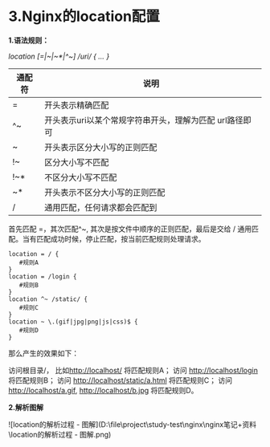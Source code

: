 # **3.Nginx的location配置**

**1.语法规则：**

 *location [=|~|~\*|^~] /uri/ { … }*

| 通配符 | 说明                                                    |
| ------ | ------------------------------------------------------- |
| =      | 开头表示精确匹配                                        |
| ^~     | 开头表示uri以某个常规字符串开头，理解为匹配 url路径即可 |
| ~      | 开头表示区分大小写的正则匹配                            |
| !~     | 区分大小写不匹配                                        |
| !~*    | 不区分大小写不匹配                                      |
| ~*     | 开头表示不区分大小写的正则匹配                          |
| /      | 通用匹配，任何请求都会匹配到                            |

首先匹配 =，其次匹配^~, 其次是按文件中顺序的正则匹配，最后是交给 / 通用匹配。当有匹配成功时候，停止匹配，按当前匹配规则处理请求。

```
location = / {
   #规则A
}
location = /login {
   #规则B
}
location ^~ /static/ {
   #规则C
}
location ~ \.(gif|jpg|png|js|css)$ {
   #规则D
}
```

那么产生的效果如下：

访问根目录/， 比如<http://localhost/> 将匹配规则A； 访问 <http://localhost/login> 将匹配规则B； 访问 <http://localhost/static/a.html> 将匹配规则C； 访问 <http://localhost/a.gif>, <http://localhost/b.jpg> 将匹配规则D。



**2.解析图解**

![location的解析过程 - 图解](D:\file\project\study-test\nginx\nginx笔记+资料\location的解析过程 - 图解.png)